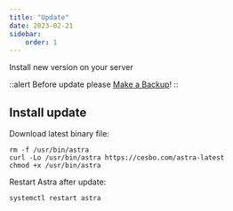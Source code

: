```yaml
---
title: "Update"
date: 2023-02-21
sidebar:
    order: 1
---
```


Install new version on your server

::alert
Before update please [Make a Backup](../../admin-guide/administration/backup)!
::

## Install update

Download latest binary file:

```
rm -f /usr/bin/astra
curl -Lo /usr/bin/astra https://cesbo.com/astra-latest
chmod +x /usr/bin/astra
```

Restart Astra after update:

```
systemctl restart astra
```
